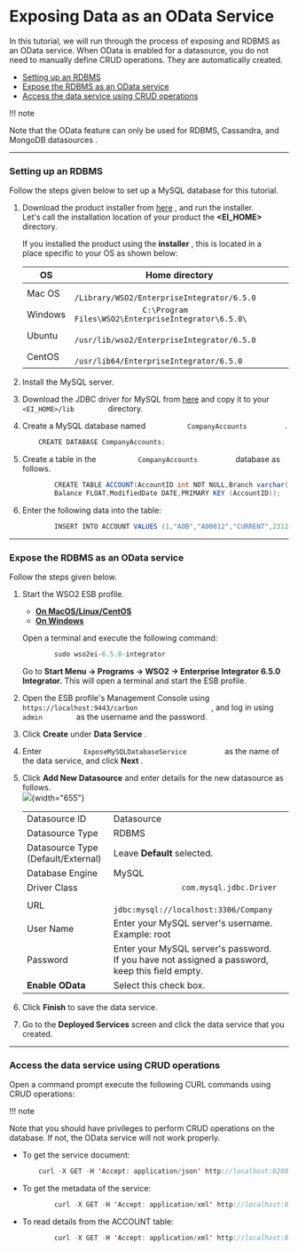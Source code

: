 # Exposing Data as an OData Service

In this tutorial, we will run through the process of exposing and RDBMS
as an OData service. When OData is enabled for a datasource, you do not
need to manually define CRUD operations. They are automatically
created.  

-   [Setting up an
    RDBMS](#ExposingDataasanODataService-SettingupanRDBMS)
-   [Expose the RDBMS as an OData
    service](#ExposingDataasanODataService-ExposetheRDBMSasanODataservice)
-   [Access the data service using CRUD
    operations](#ExposingDataasanODataService-AccessthedataserviceusingCRUDoperations)

!!! note

Note that the OData feature can only be used for RDBMS, Cassandra, and
MongoDB datasources .


------------------------------------------------------------------------

### Setting up an RDBMS

Follow the steps given below to set up a MySQL database for this
tutorial.

1.  Download the product installer from
    [here](http://wso2.com/integration/) , and run the installer.  
    Let's call the installation location of your product the
    **\<EI\_HOME\>** directory.

    If you installed the product using the **installer** , this is
    located in a place specific to your OS as shown below:

    <table style="width:100%;">
    <colgroup>
    <col style="width: 9%" />
    <col style="width: 90%" />
    </colgroup>
    <thead>
    <tr class="header">
    <th>OS</th>
    <th>Home directory</th>
    </tr>
    </thead>
    <tbody>
    <tr class="odd">
    <td>Mac OS</td>
    <td><code>               /Library/WSO2/EnterpriseIntegrator/6.5.0              </code></td>
    </tr>
    <tr class="even">
    <td>Windows</td>
    <td><code>               C:\Program Files\WSO2\EnterpriseIntegrator\6.5.0\              </code></td>
    </tr>
    <tr class="odd">
    <td>Ubuntu</td>
    <td><code>               /usr/lib/wso2/EnterpriseIntegrator/6.5.0              </code></td>
    </tr>
    <tr class="even">
    <td>CentOS</td>
    <td><code>               /usr/lib64/EnterpriseIntegrator/6.5.0              </code></td>
    </tr>
    </tbody>
    </table>

      

2.  Install the MySQL server.
3.  Download the JDBC driver for MySQL from
    [here](http://dev.mysql.com/downloads/connector/j/) and copy it to
    your `          <EI_HOME>/lib         ` directory.  
4.  Create a MySQL database named `           CompanyAccounts          `
    .  

    ``` java
        CREATE DATABASE CompanyAccounts;
    ```

5.  Create a table in the `           CompanyAccounts          `
    database as follows.

    ``` java
            CREATE TABLE ACCOUNT(AccountID int NOT NULL,Branch varchar(255) NOT NULL, AccountNumber varchar(255),AccountType ENUM('CURRENT', 'SAVINGS') NOT NULL,
            Balance FLOAT,ModifiedDate DATE,PRIMARY KEY (AccountID)); 
    ```

6.  Enter the following data into the table:  

    ``` java
            INSERT INTO ACCOUNT VALUES (1,"AOB","A00012","CURRENT",231221,'2014-12-02');
    ```

------------------------------------------------------------------------

### Expose the RDBMS as an OData service

Follow the steps given below.

1.  Start the WSO2 ESB profile.

    -   [**On MacOS/Linux/CentOS**](#215e61b38df14717aec6d3dbd798d961)
    -   [**On Windows**](#0ad841878e4742f8bda752d2493f2904)

    Open a terminal and execute the following command:

    ``` java
            sudo wso2ei-6.5.0-integrator
    ```

    Go to **Start Menu -\> Programs -\> WSO2 -\> Enterprise Integrator
    6.5.0 Integrator.** This will open a terminal and start the ESB
    profile.

2.  Open the ESB profile's Management Console using
    `                     https://localhost:9443/carbon                   `
    , and log in using `          admin         ` as the username and
    the password.
3.  Click **Create** under **Data Service** .

4.  Enter `           ExposeMySQLDatabaseService          ` as the name
    of the data service, and click **Next** .

5.  Click **Add New Datasource** and enter details for the new
    datasource as follows.  
    ![](attachments/119133302/119133303.png){width="655"}

    <table>
    <tbody>
    <tr class="odd">
    <td>Datasource ID</td>
    <td>Datasource</td>
    </tr>
    <tr class="even">
    <td>Datasource Type</td>
    <td>RDBMS</td>
    </tr>
    <tr class="odd">
    <td>Datasource Type (Default/External)</td>
    <td>Leave <strong>Default</strong> selected.</td>
    </tr>
    <tr class="even">
    <td>Database Engine</td>
    <td>MySQL</td>
    </tr>
    <tr class="odd">
    <td>Driver Class</td>
    <td><code>               com.mysql.jdbc.Driver              </code></td>
    </tr>
    <tr class="even">
    <td>URL</td>
    <td><code>                               jdbc:mysql://localhost:3306/Company                             </code></td>
    </tr>
    <tr class="odd">
    <td>User Name</td>
    <td>Enter your MySQL server's username. Example: root</td>
    </tr>
    <tr class="even">
    <td>Password</td>
    <td>Enter your MySQL server's password.<br />
    If you have not assigned a password, keep this field empty.</td>
    </tr>
    <tr class="odd">
    <td><strong>Enable OData</strong></td>
    <td>Select this check box.</td>
    </tr>
    </tbody>
    </table>

6.  Click **Finish** to save the data service.

7.  Go to the **Deployed Services** screen and click the data service
    that you created.  

------------------------------------------------------------------------

### Access the data service using CRUD operations

Open a command prompt execute the following CURL commands using CRUD
operations:

!!! note

Note that you should have privileges to perform CRUD operations on the
database. If not, the OData service will not work properly.


-   To get the service document:

    ``` java
        curl -X GET -H 'Accept: application/json' http://localhost:8280/odata/ExposeDatabaseService/Datasource
    ```

-   To get the metadata of the service:

    ``` java
            curl -X GET -H 'Accept: application/xml' http://localhost:8280/odata/ExposeDatabaseService/Datasource/$metadata
    ```

-   To read details from the ACCOUNT table:

    ``` java
            curl -X GET -H 'Accept: application/xml' http://localhost:8280/odata/ExposeDatabaseService/Datasource/ACCOUNT
    ```
